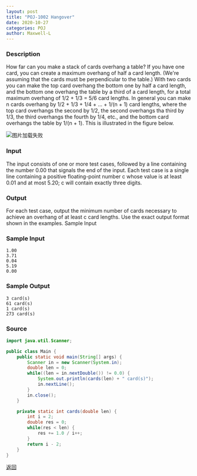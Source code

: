 ```yaml
---
layout: post
title: "POJ-1002 Hangover"
date: 2020-10-27
categories: POJ
author: Maxwell-L
---
```


### **Description**

How far can you make a stack of cards overhang a table? If you have one card, you can create a maximum overhang of half a card length. (We're assuming that the cards must be perpendicular to the table.) With two cards you can make the top card overhang the bottom one by half a card length, and the bottom one overhang the table by a third of a card length, for a total maximum overhang of 1/2 + 1/3 = 5/6 card lengths. In general you can make n cards overhang by 1/2 + 1/3 + 1/4 + ... + 1/(n + 1) card lengths, where the top card overhangs the second by 1/2, the second overhangs tha third by 1/3, the third overhangs the fourth by 1/4, etc., and the bottom card overhangs the table by 1/(n + 1). This is illustrated in the figure below.

![图片加载失败](https://maxwell-l.blog.cn/image/poj10031.png)



### **Input**
The input consists of one or more test cases, followed by a line containing the number 0.00 that signals the end of the input. Each test case is a single line containing a positive floating-point number c whose value is at least 0.01 and at most 5.20; c will contain exactly three digits.

### **Output**
For each test case, output the minimum number of cards necessary to achieve an overhang of at least c card lengths. Use the exact output format shown in the examples.
Sample Input

### **Sample Input**
```
1.00
3.71
0.04
5.19
0.00
```

### **Sample Output**
```
3 card(s)
61 card(s)
1 card(s)
273 card(s)
```

### **Source**
``` java
import java.util.Scanner;

public class Main {
    public static void main(String[] args) {
        Scanner in = new Scanner(System.in);
        double len = 0;
        while((len = in.nextDouble()) != 0.0) {
            System.out.println(cards(len) + " card(s)");
            in.nextLine();
        }
        in.close();
    }

    private static int cards(double len) {
        int i = 2;
        double res = 0;
        while(res < len) {
            res += 1.0 / i++;
        }
        return i - 2;
    }
}
```

[返回](https://maxwell-blog.cn/poj/2020/10/09/pojcontent)

